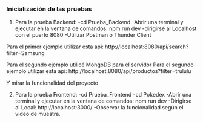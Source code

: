 ### Inicialización de las pruebas 

1. Para la prueba Backend: 
-cd Prueba_Backend
-Abrir una terminal y ejecutar en la ventana de comandos: 
	npm run dev 
-dirigirse al Localhost con el puerto 8080
-Utilizar Postman o Thunder Client 

Para el primer ejemplo utilizar esta api: 
http://localhost:8080/api/search?filter=Samsung

Para el segundo ejemplo utilicé MongoDB para el servidor
Para el segundo ejemplo utilizar esta api: 
http://localhost:8080/api/productos?filter=trululu

Y mirar la funcionalidad del proyecto 


2. Para la prueba Frontend: 
-cd Prueba_Frontend
-cd Pokedex 
-Abrir una terminal y ejecutar en la ventana de comandos: 
	npm run dev 
-Dirigirse al  Local:   http://localhost:3000/
-Observar la funcionalidad según el video de muestra.

